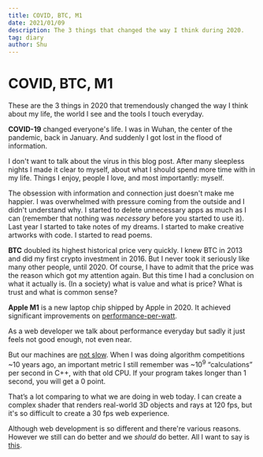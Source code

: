 ```yaml
---
title: COVID, BTC, M1
date: 2021/01/09
description: The 3 things that changed the way I think during 2020.
tag: diary
author: Shu
---
```


# COVID, BTC, M1

These are the 3 things in 2020 that tremendously changed the way I think about my life, the world I see and the tools I touch everyday.

**COVID-19** changed everyone's life. I was in Wuhan, the center of the pandemic, back in January. 
And suddenly I got lost in the flood of information.

I don't want to talk about the virus in this blog post. After many sleepless nights I made it clear to myself, about what I should spend more time with in my life. Things I enjoy, people I love, and most importantly: myself.

The obsession with information and connection just doesn't make me happier. I was overwhelmed with pressure coming from the outside and I didn't understand why. I started to delete unnecessary apps as much as I can (remember that nothing was _necessary_ before you started to use it). Last year I started to take notes of my dreams. I started to make creative artworks with code. I started to read poems.

**BTC** doubled its highest historical price very quickly. I knew BTC in 2013 and did my first crypto investment in 2016. But I never took it seriously like many other people, until 2020. Of course, I have to admit that the price was the reason which got my attention again. But this time I had a conclusion on what it actually is. (In a society) what is value and what is price? What is trust and what is common sense?

**Apple M1** is a new laptop chip shipped by Apple in 2020. It achieved significant improvements on [performance-per-watt](https://en.wikipedia.org/wiki/Performance_per_watt#:~:text=In%20computing%2C%20performance%20per%20watt,every%20watt%20of%20power%20consumed.). 

As a web developer we talk about performance everyday but sadly it just feels not good enough, not even near.

But our machines are [not slow](https://esbuild.github.io). When I was doing algorithm competitions ~10 years ago, an important metric I still remember was ~10<sup>9</sup> “calculations” per second in C++, with that old CPU. If your program takes longer than 1 second, you will get a 0 point.

That’s a lot comparing to what we are doing in web today. I can create a complex shader that renders real-world 3D objects and rays at 120 fps, but it's so difficult to create a 30 fps web experience.

Although web development is so different and there're various reasons. However we still can do better and we _should_ do better. All I want to say is [this](https://www.youtube.com/watch?v=pW-SOdj4Kkk).
